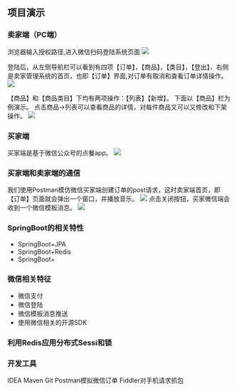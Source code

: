

## 项目演示

### 卖家端（PC端）
浏览器输入授权路径,进入微信扫码登陆系统页面
![](https://github.com/sqmax/springboot-project/blob/blog/pic/24.PNG)                                                         

登陆后，从左侧导航栏可以看到有四项【订单】，【商品】，【类目】，【登出】，右侧是卖家管理系统的首页，也即【订单】界面,对订单有取消和查看订单详情操作。
![](https://github.com/sqmax/springboot-project/blob/blog/pic/25.PNG)

【商品】和【商品类目】下均有两项操作：【列表】【新增】。
下面以【商品】栏为例演示。
点击商品->列表可以查看商品的详情，对每件商品又可以又修改和下架操作。
![](https://github.com/sqmax/springboot-project/blob/blog/pic/26.PNG)

### 买家端
买家端是基于微信公众号的点餐app。
![](https://github.com/sqmax/springboot-project/blob/blog/pic/28.jpg)

### 买家端和卖家端的通信
我们使用Postman模仿微信买家端创建订单的post请求，这时卖家端首页，即【订单】页面就会弹出一个窗口，并播放音乐。
![](https://github.com/sqmax/springboot-project/blob/blog/pic/27.PNG)
点击关闭按钮，买家微信端会收到一个微信模板消息。
![](https://github.com/sqmax/springboot-project/blob/blog/pic/29.jpg)



### SpringBoot的相关特性

* SpringBoot+JPA
* SpringBoot+Redis
* SpringBoot+

### 微信相关特征

* 微信支付
* 微信登陆
* 微信模板消息推送
* 使用微信相关的开源SDK

### 利用Redis应用分布式Sessi和锁

### 开发工具
IDEA
Maven
Git
Postman模拟微信订单
Fiddler对手机请求抓包
